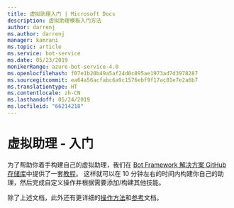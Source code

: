 ```yaml
---
title: 虚拟助理入门 | Microsoft Docs
description: 虚拟助理模板入门方法
author: darrenj
ms.author: darrenj
manager: kamrani
ms.topic: article
ms.service: bot-service
ms.date: 05/23/2019
monikerRange: azure-bot-service-4.0
ms.openlocfilehash: f07e1b20b49a5af24d0c895ae1973ad7d3978287
ms.sourcegitcommit: ea64a56acfabc6a9c1576ebf9f17ac81e7e2a6b7
ms.translationtype: HT
ms.contentlocale: zh-CN
ms.lasthandoff: 05/24/2019
ms.locfileid: "66214218"
---
```

# <a name="virtual-assistant---getting-started"></a>虚拟助理 - 入门

为了帮助你着手构建自己的虚拟助理，我们在 [Bot Framework 解决方案 GitHub 存储库](https://github.com/Microsoft/botframework-solutions)中提供了一套[教程](https://github.com/microsoft/AI/tree/master/docs#tutorials)。 这样就可以在 10 分钟左右的时间内构建你自己的助理，然后完成自定义操作并根据需要添加/构建其他技能。

除了上述文档，此外还有更详细的[操作方法](https://github.com/microsoft/AI/tree/master/docs#how-to)和[参考](https://github.com/microsoft/AI/tree/master/docs#reference)文档。
